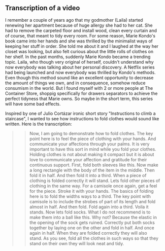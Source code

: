 ## Transcription of a video

I remember a couple of years ago that my godmother (Laila) started renewing her apartment because of huge allergy she had to her cat. She had to remove the carpeted floor and install wood, clean every curtain and of course, that meant to tidy every room. 
For some reason, Marie Kondo's book came into her hands and she was thrilled by the minimalist ways of keeping her stuff in order. 
She told me about it and I laughed at the way her closet was looking, but also felt curious about the little rolls of clothes on her shelf.
In the past months, suddenly Marie Kondo became a trending topic. Laila, who though very original of herself, couldn't understand why now everybody was talking about her personal discovery. 
A Netflix series had being launched and now everybody was thrilled by Kondo's methods. 
Even though this method sound like an excellent opportunity to decrease the amount of things we own, and in consequence, somehow reduce consumism in the world. 
But I found myself with 2 or more people at The Container Store, shoppig specifically for drawers separators to achieve the perfect tidyness that Marie owns.
So maybe in the short term, this series will have some bad effects. 

Inspired by one of Julio Cortázar ironic short story "Instructions to climb a staircase", I wanted to see how instructions to fold clothes would sound like written. 
Here is the transcription: 

>> Now, I am going to demonstrate how to fold clothes. The key point here is to feel the piece of clothing with your hands. And communicate your affections through your palms. It is very important to have this sort in mind while you fold your clothes. Holding clothes is not about making it compact but it is about love to communicate your affection and gratitude for their continuous support. First, fold both sleeves like this. Now make a long rectangle with the body of the item in the middle. Then fold it in half. And then fold it into a third. When a piece of clothing is folded correctly it will stand. Lets fold other pieces of clothing in the same way. For a camisole once again, get a feel for the piece. Stroke it with your hands. The basics of folding here is to fold the widths ways to a third. The key point with camisole is to include the strobes of part of its length and fold almost in half. And then fold. Fold again into a third. Voila it stands. Now lets fold socks. What I do not recommend is to make them into a ball like this. Why not? Because the elastic in the opening of the sock gets ruined. Correctly put both socks together by laying one on the other and fold in half. And once again in half. When they are folded correctly they will also stand. As you see, fold all the clothes in such ways so that they stand on their own they will look neat and tidy.
